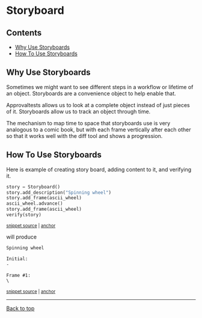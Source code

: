 # Storyboard

<!-- toc -->
## Contents

  * [Why Use Storyboards](#why-use-storyboards)
  * [How To Use Storyboards](#how-to-use-storyboards)<!-- endToc -->

## Why Use Storyboards
 
Sometimes we might want to see different steps in a workflow or lifetime of an object. Storyboards are a convenience object to help enable that.

Approvaltests allows us to look at a complete object instead of just pieces of it. Storyboards allow us to track an object through time. 

The mechanism to map time to space that storyboards use is very analogous to a comic book, but with each frame vertically after each other so that it works well with the diff tool and shows a progression.

## How To Use Storyboards

Here is example of creating story board, adding content to it, and verifying it.

<!-- snippet: use_storyboard -->
<a id='snippet-use_storyboard'></a>
```py
story = Storyboard()
story.add_description("Spinning wheel")
story.add_frame(ascii_wheel)
ascii_wheel.advance()
story.add_frame(ascii_wheel)
verify(story)
```
<sup><a href='/tests/test_verify.py#L197-L204' title='Snippet source file'>snippet source</a> | <a href='#snippet-use_storyboard' title='Start of snippet'>anchor</a></sup>
<!-- endSnippet -->

will produce 

<!-- snippet: VerifyTests.test_simple_storyboard.approved.txt -->
<a id='snippet-VerifyTests.test_simple_storyboard.approved.txt'></a>
```txt
Spinning wheel

Initial:
-

Frame #1:
\
```
<sup><a href='/tests/approved_files/VerifyTests.test_simple_storyboard.approved.txt#L1-L8' title='Snippet source file'>snippet source</a> | <a href='#snippet-VerifyTests.test_simple_storyboard.approved.txt' title='Start of snippet'>anchor</a></sup>
<!-- endSnippet -->

___
[Back to top](../README.md)
